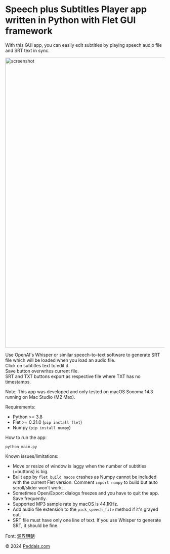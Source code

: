 # Speech plus Subtitles Player app written in Python with Flet GUI framework

With this GUI app, you can easily edit subtitles by playing speech audio file and SRT text in sync.

<img width="912" alt="screenshot" src="https://github.com/tokyohandsome/Speech-plus-Subtitles-Player/assets/34906599/51657b32-34de-4e6f-b69b-c5a35c321aa4">

Use OpenAI's Whisper or similar speech-to-text software to generate SRT file which will be loaded when you load an audio file.  
Click on subtitles text to edit it.  
Save button overwrites current file.  
SRT and TXT buttons export as respective file where TXT has no timestamps.

Note: This app was developed and only tested on macOS Sonoma 14.3 running on Mac Studio (M2 Max).

Requirements:
- Python >= 3.8
- Flet >= 0.21.0 (`pip install flet`)
- Numpy (`pip install numpy`)

How to run the app:
```
python main.py
```

Known issues/limitations:
- Move or resize of window is laggy when the number of subtitles (=buttons) is big.
- Built app by `flet build macos` crashes as Numpy cannot be included with the current Flet version. Comment `import numpy` to build but auto scroll/slider won't work.
- Sometimes Open/Export dialogs freezes and you have to quit the app. Save frequently.
- Supported MP3 sample rate by macOS is 44.1KHz.
- Add audio file extension to the `pick_speech_file` method if it's grayed out.
- SRT file must have only one line of text. If you use Whisper to generate SRT, it should be fine.

Font: [源界明朝](https://flopdesign.com/blog/font/5146/)

© 2024 [Peddals.com](https://blog.peddals.com/)
